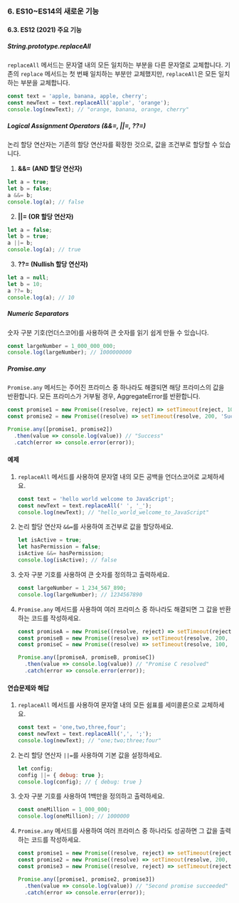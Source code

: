### 6. ES10~ES14의 새로운 기능

#### 6.3. ES12 (2021) 주요 기능

##### String.prototype.replaceAll

`replaceAll` 메서드는 문자열 내의 모든 일치하는 부분을 다른 문자열로 교체합니다. 기존의 `replace` 메서드는 첫 번째 일치하는 부분만 교체했지만, `replaceAll`은 모든 일치하는 부분을 교체합니다.

```javascript
const text = 'apple, banana, apple, cherry';
const newText = text.replaceAll('apple', 'orange');
console.log(newText); // "orange, banana, orange, cherry"
```

##### Logical Assignment Operators (&&=, ||=, ??=)

논리 할당 연산자는 기존의 할당 연산자를 확장한 것으로, 값을 조건부로 할당할 수 있습니다.

1. **&&= (AND 할당 연산자)**

```javascript
let a = true;
let b = false;
a &&= b;
console.log(a); // false
```

2. **||= (OR 할당 연산자)**

```javascript
let a = false;
let b = true;
a ||= b;
console.log(a); // true
```

3. **??= (Nullish 할당 연산자)**

```javascript
let a = null;
let b = 10;
a ??= b;
console.log(a); // 10
```

##### Numeric Separators

숫자 구분 기호(언더스코어)를 사용하여 큰 숫자를 읽기 쉽게 만들 수 있습니다.

```javascript
const largeNumber = 1_000_000_000;
console.log(largeNumber); // 1000000000
```

##### Promise.any

`Promise.any` 메서드는 주어진 프라미스 중 하나라도 해결되면 해당 프라미스의 값을 반환합니다. 모든 프라미스가 거부될 경우, AggregateError를 반환합니다.

```javascript
const promise1 = new Promise((resolve, reject) => setTimeout(reject, 100, 'Error'));
const promise2 = new Promise((resolve) => setTimeout(resolve, 200, 'Success'));

Promise.any([promise1, promise2])
  .then(value => console.log(value)) // "Success"
  .catch(error => console.error(error));
```

#### 예제

1. `replaceAll` 메서드를 사용하여 문자열 내의 모든 공백을 언더스코어로 교체하세요.
   ```javascript
   const text = 'hello world welcome to JavaScript';
   const newText = text.replaceAll(' ', '_');
   console.log(newText); // "hello_world_welcome_to_JavaScript"
   ```

2. 논리 할당 연산자 `&&=`를 사용하여 조건부로 값을 할당하세요.
   ```javascript
   let isActive = true;
   let hasPermission = false;
   isActive &&= hasPermission;
   console.log(isActive); // false
   ```

3. 숫자 구분 기호를 사용하여 큰 숫자를 정의하고 출력하세요.
   ```javascript
   const largeNumber = 1_234_567_890;
   console.log(largeNumber); // 1234567890
   ```

4. `Promise.any` 메서드를 사용하여 여러 프라미스 중 하나라도 해결되면 그 값을 반환하는 코드를 작성하세요.
   ```javascript
   const promiseA = new Promise((resolve, reject) => setTimeout(reject, 300, 'Promise A rejected'));
   const promiseB = new Promise((resolve) => setTimeout(resolve, 200, 'Promise B resolved'));
   const promiseC = new Promise((resolve) => setTimeout(resolve, 100, 'Promise C resolved'));

   Promise.any([promiseA, promiseB, promiseC])
     .then(value => console.log(value)) // "Promise C resolved"
     .catch(error => console.error(error));
   ```

#### 연습문제와 해답

1. `replaceAll` 메서드를 사용하여 문자열 내의 모든 쉼표를 세미콜론으로 교체하세요.
   ```javascript
   const text = 'one,two,three,four';
   const newText = text.replaceAll(',', ';');
   console.log(newText); // "one;two;three;four"
   ```

2. 논리 할당 연산자 `||=`를 사용하여 기본 값을 설정하세요.
   ```javascript
   let config;
   config ||= { debug: true };
   console.log(config); // { debug: true }
   ```

3. 숫자 구분 기호를 사용하여 1백만을 정의하고 출력하세요.
   ```javascript
   const oneMillion = 1_000_000;
   console.log(oneMillion); // 1000000
   ```

4. `Promise.any` 메서드를 사용하여 여러 프라미스 중 하나라도 성공하면 그 값을 출력하는 코드를 작성하세요.
   ```javascript
   const promise1 = new Promise((resolve, reject) => setTimeout(reject, 100, 'First promise failed'));
   const promise2 = new Promise((resolve) => setTimeout(resolve, 200, 'Second promise succeeded'));
   const promise3 = new Promise((resolve, reject) => setTimeout(reject, 300, 'Third promise failed'));

   Promise.any([promise1, promise2, promise3])
     .then(value => console.log(value)) // "Second promise succeeded"
     .catch(error => console.error(error));
   ```
